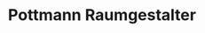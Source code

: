 ---
title: "Pottmann Raumgestalter"
url: /bielefeld/pottmann-raumgestalter/
shop: Raumausstattung
---